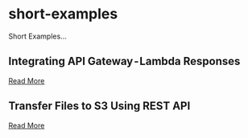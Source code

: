 # short-examples
Short Examples...

## Integrating API Gateway - Lambda Responses
[Read More](./APIG-Lambda/README.md)

## Transfer Files to S3 Using REST API
[Read More](./CFN-S3PreSignedURL/README.md)
